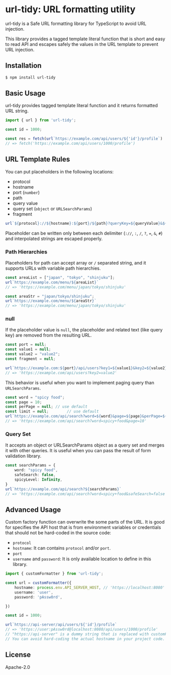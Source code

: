 # url-tidy: URL formatting utility

url-tidy is a Safe URL formatting library for TypeScript to avoid URL injection.

This library provides a tagged template literal function that is short and easy to read API and escapes safely the values in the URL template to prevent URL injection.

## Installation

```bash
$ npm install url-tidy
```

## Basic Usage

url-tidy provides tagged template literal function and it returns formatted URL string.

```ts
import { url } from 'url-tidy';

const id = 1000;

const res = fetch(url`https://example.com/api/users/${'id'}/profile`)
// => fetch('https://example.com/api/users/1000/profile')
```

## URL Template Rules

You can put placeholders in the following locations:

- protocol
- hostname
- port (`number`)
- path
- query value
- query set (`object` or `URLSearchParams`)
- fragment

```ts
url`${protocol}://${hostname}:${port}/${path}?queryKey=${queryValue}&${querySet}#${fragment}`
```

Placeholder can be written only between each delimiter (`://`, `:`, `/`, `?`, `=`, `&`, `#`) and interpolated strings are escaped properly.

### Path Hierarchies

Placeholders for path can accept array or `/` separated string, and it supports URLs with variable path hierarchies.

```ts
const areaList = ["japan", "tokyo", "shinjuku"];
url`https://example.com/menu/${areaList}`
// => 'https://example.com/menu/japan/tokyo/shinjuku'

const areaStr = "japan/tokyo/shinjuku";
url`https://example.com/menu/${areaStr}`
// => 'https://example.com/menu/japan/tokyo/shinjuku'
```

### null

If the placeholder value is `null`, the placeholder and related text (like query key) are removed from the resulting URL.

```ts
const port = null;
const value1 = null;
const value2 = "value2";
const fragment = null;

url`https://example.com:${port}/api/users?key1=${value1}&key2=${value2}#${fragment}`
// => 'https://example.com/api/users?key2=value2'
```

This behavior is useful when you want to implement paging query than `URLSearchParams`.

```ts
const word = "spicy food";
const page = 10;
const perPage = null; // use default
const limit = null;        // use default
url`https://example.com/api/search?word=${word}&page=${page}&perPage=${perPage}&limit=${limit}`
// => 'https://example.com/api/search?word=spicy+food&page=10'
```

### Query Set

It accepts an object or URLSearchParams object as a query set and merges it with other queries.
It is useful when you can pass the result of form validation library.

```ts
const searchParams = {
    word: "spicy food",
    safeSearch: false,
    spicyLevel: Infinity,
}
url`https://example.com/api/search?${searchParams}`
// => 'https://example.com/api/search?word=spicy+food&safeSearch=false'
```

## Advanced Usage

Custom factory function can overwrite the some parts of the URL. It is good for specifies the API host that is from environment variables or credentials that should not be hard-coded in the source code:

- `protocol`
- `hostname`: It can contains `protocol` and/or `port`.
- `port`
- `username` and `password`: It is only available location to define in this library.

```ts
import { customFormatter } from 'url-tidy';

const url = customFormatter({
    hostname: process.env.API_SERVER_HOST, // 'https://localhost:8080'
    username: 'user',
    password: 'pAssw0rd',

})

const id = 1000;

url`https://api-server/api/users/${'id'}/profile`
// => 'https://user:pAssw0rd@localhost:8080/api/users/1000/profile'
// "https://api-server" is a dummy string that is replaced with customFormatter()'s hostname option.
// You can avoid hard-coding the actual hostname in your project code.
```

## License

Apache-2.0
